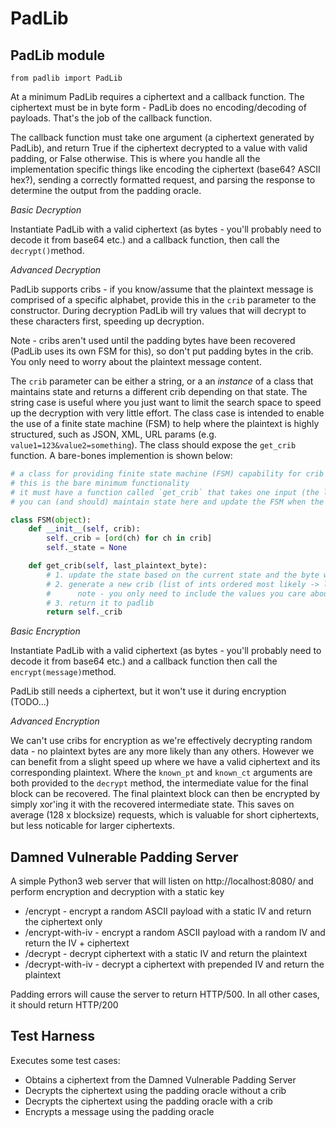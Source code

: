 # PadLib

## PadLib module

`from padlib import PadLib`

At a minimum PadLib requires a ciphertext and a callback function. The ciphertext must be in byte form - PadLib does no encoding/decoding of payloads. That's the job of the callback function.

The callback function must take one argument (a ciphertext generated by PadLib), and return True if the ciphertext decrypted to a value with valid padding, or False otherwise. This is where you handle all the implementation specific things like encoding the ciphertext (base64? ASCII hex?), sending a correctly formatted request, and parsing the response to determine the output from the padding oracle.

*Basic Decryption*

Instantiate PadLib with a valid ciphertext (as bytes - you'll probably need to decode it from base64 etc.) and a callback function, then call the `decrypt()`method.

*Advanced Decryption*

PadLib supports cribs - if you know/assume that the plaintext message is comprised of a specific alphabet, provide this in the `crib` parameter to the constructor. During decryption PadLib will try values that will decrypt to these characters first, speeding up decryption.

Note - cribs aren't used until the padding bytes have been recovered (PadLib uses its own FSM for this), so don't put padding bytes in the crib. You only need to worry about the plaintext message content.

The `crib` parameter can be either a string, or a an _instance_ of a class that maintains state and returns a different crib depending on that state. The string case is useful where you just want to limit the search space to speed up the decryption with very little effort. The class case is intended to enable the use of a finite state machine (FSM) to help where the plaintext is highly structured, such as JSON, XML, URL params (e.g. `value1=123&value2=something`). The class should expose the `get_crib` function. A bare-bones implemention is shown below:

```py
# a class for providing finite state machine (FSM) capability for crib generation
# this is the bare minimum functionality
# it must have a function called `get_crib` that takes one input (the last plaintext byte that was decrypted) and returns a crib as a list of ints (0..255)
# you can (and should) maintain state here and update the FSM when the data you're decrypting is heavily structured, e.g. JSON, XML, yaml, URL params etc.

class FSM(object):
    def __init__(self, crib):
        self._crib = [ord(ch) for ch in crib]
        self._state = None

    def get_crib(self, last_plaintext_byte):
        # 1. update the state based on the current state and the byte we just decrypted
        # 2. generate a new crib (list of ints ordered most likely -> least likely)
        #      note - you only need to include the values you care about - padlib will append any missing values to cover all eventualities
        # 3. return it to padlib
        return self._crib    
```

*Basic Encryption*

Instantiate PadLib with a valid ciphertext (as bytes - you'll probably need to decode it from base64 etc.) and a callback function then call the `encrypt(message)`method.

PadLib still needs a ciphertext, but it won't use it during encryption (TODO...)

*Advanced Encryption*

We can't use cribs for encryption as we're effectively decrypting random data - no plaintext bytes are any more likely than any others. However we can benefit from a slight speed up where we have a valid ciphertext and its corresponding plaintext. Where the `known_pt` and `known_ct` arguments are both provided to the `decrypt` method, the intermediate value for the final block can be recovered. The final plaintext block can then be encrypted by simply xor'ing it with the recovered intermediate state. This saves on average (128 x blocksize) requests, which is valuable for short ciphertexts, but less noticable for larger ciphertexts.



## Damned Vulnerable Padding Server

A simple Python3 web server that will listen on http://localhost:8080/ and perform encryption and decryption with a static key

* /encrypt - encrypt a random ASCII payload with a static IV and return the ciphertext only
* /encrypt-with-iv - encrypt a random ASCII payload with a random IV and return the IV + ciphertext
* /decrypt - decrypt ciphertext with a static IV and return the plaintext
* /decrypt-with-iv - decrypt a ciphertext with prepended IV and return the plaintext

Padding errors will cause the server to return HTTP/500. In all other cases, it should return HTTP/200

## Test Harness

Executes some test cases:

* Obtains a ciphertext from the Damned Vulnerable Padding Server
* Decrypts the ciphertext using the padding oracle without a crib
* Decrypts the ciphertext using the padding oracle with a crib
* Encrypts a message using the padding oracle
